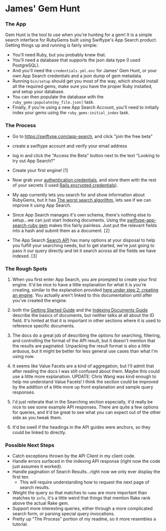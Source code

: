 # James' Gem Hunt

### The App

Gem Hunt is the tool to use when you're hunting for a gem! It is a simple search interface for RubyGems built using Swiftype's App Search product. Getting things up and running is fairly simple:

- You'll need Ruby, but you probably knew that.
- You'll need a database that supports the json data type (I used PostgreSQL).
- And you'll need the `credentials.yml.enc` for James' Gem Hunt, or your own App Search credentials and a json dump of gem metadata.
- Running `bin/setup` should get you most of the way, which should install all the required gems, make sure you have the proper Ruby installed, and setup your database.
- You can then populate the database with the `ruby_gems:populate[my_file.json]` task.
- Finally, if you're using a new App Search Account, you'll need to initially index your gems using the `ruby_gems:initial_index` task.

### The Process

- Go to https://swiftype.com/app-search, and click "join the free beta"
- create a swiftype account and verify your email address
- log in and click the "Access the Beta" button next to the text "Looking to try out App Search?"
- Create your first engine! [1]
- Now grab your [authentication credentials](https://app.swiftype.com/as/credentials), and store them with the rest of your secrets (I used [Rails encrypted credentials](https://www.engineyard.com/blog/rails-encrypted-credentials-on-rails-5.2)).
- My app currently lets you search for and show information about RubyGems, but it has [The worst search algorithm](https://github.com/swiftype/james-gem-hunt/blob/5e7f610b943175fc20b80d5d7f58dba074fecaf7/app/controllers/ruby_gems_controller.rb#L15:L18), lets see if we can improve it using App Search.
- Since App Search manages it's own schema, there's nothing else to setup...we can just start Indexing documents. Using the [swiftype-app-search-ruby gem](https://github.com/swiftype/swiftype-app-search-ruby) makes this fairly painless. Just put the relevant fields into a hash and submit them as a document. [2]

- The App Search [Search API]() has many options at your disposal to help you fulfill your searching needs, but to get started, we're just going to pass it our query directly and let it search across all the fields we have indexed. [3]

### The Rough Spots

1. When you first enter App Search, you are prompted to create your first engine. It'd be nice to have a little explanation for what it is you're creating, similar to the explanation provided [here under step 2: creating an engine](https://swiftype.com/documentation/app-search/getting-started). You actually aren't linked to this documentation until after you've created the engine.

2. both the [Getting Started Guide](https://swiftype.com/documentation/app-search/getting-started) and the [Indexing Documents Guide](https://swiftype.com/documentation/app-search/guides/indexing-documents) describe the basics of documents, but neither talks at all about the ID field. It's hinted at that it is important in other sections where it is used to reference specific documents.

3. The docs do a great job of describing the options for searching, filtering, and controlling the format of the API result, but it doesn't mention that the results are paginated. Unpacking the result format is also a little arduous, but it might be better for less general use cases than what I'm using now.

4. It seems like Value Facets are a kind of aggregation, but I'll admit that after reading the docs I was still confused about them. Maybe this could use a little more explanation. UPDATE: Chris Wang was kind enough to help me understand Value Facets! I think the section could be improved by the addition of a little more up front explanation and sample query responses.

5. I'd just reiterate that in the Searching section especially, it'd really be nice to see some example API responses. There are quite a few options for queries, and it'd be great to see what you can expect out of the other side as you tweak them.

6. It'd be swell if the headings in the API guides were anchors, so they could be linked to directly.

### Possible Next Steps

- Catch exceptions thrown by the API Client in my client code.
- Handle errors surfaced in the indexing API response (right now the code just assumes it worked).
- Handle pagination of Search Results...right now we only ever display the first ten.
  - This will require understanding how to request the next page of search results.
- Weight the query so that matches to `name` are more important than matches to `info`, it's a little weird that things that mention Rake rank above the actual Rake gem.
- Support more interesting queries, either through a more complicated search form, or parsing special query invocations.
- Pretty up "The Process" portion of my readme, so it more resembles a tutorial.
